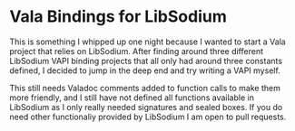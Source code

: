 # Vala Bindings for LibSodium

This is something I whipped up one night because I wanted to start a Vala project that relies on LibSodium. After finding around
three different LibSodium VAPI binding projects that all only had around three constants defined, I decided to jump in the deep end and
try writing a VAPI myself.

This still needs Valadoc comments added to function calls to make them more friendly, and I still have not defined all functions
available in LibSodium as I only really needed signatures and sealed boxes. If you do need other functionaliy provided by LibSodium
I am open to pull requests.